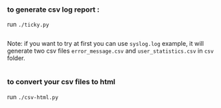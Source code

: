 
### to generate csv log report :

run `./ticky.py` 
```commandline

```

Note: if you want to try at first you can use `syslog.log` example,
it will generate two csv files `error_message.csv` and `user_statistics.csv` in `csv` folder.
```commandline

```


### to convert your csv files to html

run `./csv-html.py`

```commandline

```
